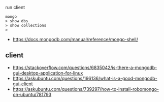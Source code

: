 run client

```
mongo
> show dbs
> show collections
> 
```

- https://docs.mongodb.com/manual/reference/mongo-shell/

## client

- https://stackoverflow.com/questions/6835042/is-there-a-mongodb-gui-desktop-application-for-linux
- https://askubuntu.com/questions/196136/what-is-a-good-mongodb-gui-client
- https://askubuntu.com/questions/739297/how-to-install-robomongo-on-ubuntu/781793
